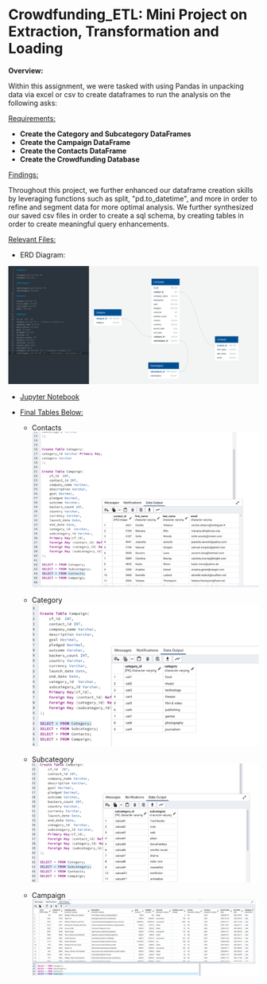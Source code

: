 # Crowdfunding_ETL:  Mini Project on Extraction, Transformation and Loading

**Overview:**

Within this assignment, we were tasked with using Pandas in unpacking data via excel or csv to create dataframes to run the analysis on the following asks:

<ins> Requirements: </ins>
* **Create the Category and Subcategory DataFrames**
* **Create the Campaign DataFrame**
* **Create the Contacts DataFrame**
* **Create the Crowdfunding Database**

<ins> Findings: </ins>

Throughout this project, we further enhanced our dataframe creation skills by leveraging functions such as split, "pd.to_datetime", and more in order to refine and segment data for more optimal analysis. We further synthesized our saved csv files in order to create a sql schema, by creating tables in order to create meaningful query enhancements.

<ins> Relevant Files:</ins>
* ERD Diagram:

![ERD Diagram](https://github.com/djthapa22/Crowdfunding_ETL/blob/main/Starter_Files/Resources/ERD%20Project%202.png) 

* [Jupyter Notebook](https://github.com/djthapa22/Crowdfunding_ETL/blob/main/Starter_Files/ETL_Mini_Project_DJ_Thapa.ipynb)

* <ins>Final Tables Below: </ins>
 
  * Contacts
  ![Contacts Table](https://github.com/djthapa22/Crowdfunding_ETL/blob/main/Starter_Files/SQL%20/Contacts%20Table.png)
  
  
  * Category
  ![Category Table](https://github.com/djthapa22/Crowdfunding_ETL/blob/main/Starter_Files/SQL%20/Category%20TABLE.png)
  
  
  * Subcategory
  ![Subcategory Table](https://github.com/djthapa22/Crowdfunding_ETL/blob/main/Starter_Files/SQL%20/Subcategory%20Table.png)
  
  
  * Campaign 
  ![Campaign Table](https://github.com/djthapa22/Crowdfunding_ETL/blob/main/Starter_Files/SQL%20/Campaign%20Table.png)

